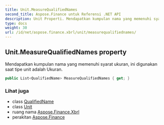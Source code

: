 ```yaml
---
title: Unit.MeasureQualifiedNames
second_title: Aspose.Finance untuk Referensi .NET API
description: Unit Properti. Mendapatkan kumpulan nama yang memenuhi syarat ukuran ini digunakan saat tipe unit adalah Ukuran.
type: docs
weight: 30
url: /id/net/aspose.finance.xbrl/unit/measurequalifiednames/
---
```

## Unit.MeasureQualifiedNames property

Mendapatkan kumpulan nama yang memenuhi syarat ukuran, ini digunakan saat tipe unit adalah Ukuran.

```csharp
public List<QualifiedName> MeasureQualifiedNames { get; }
```

### Lihat juga

* class [QualifiedName](../../qualifiedname/)
* class [Unit](../)
* ruang nama [Aspose.Finance.Xbrl](../../unit/)
* perakitan [Aspose.Finance](../../../)


